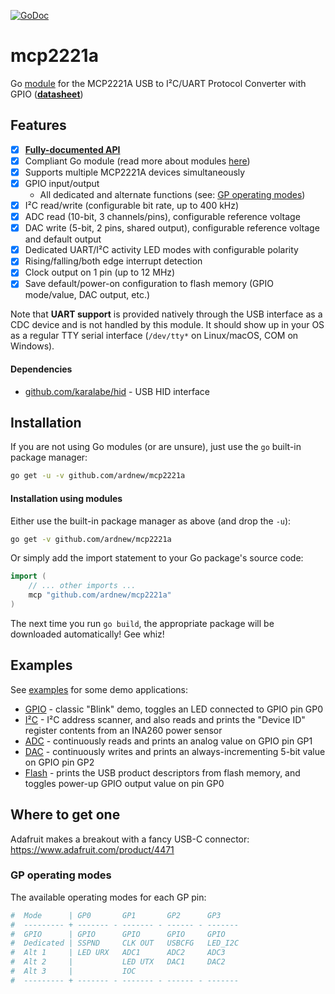 [![GoDoc][docimg]][docurl]

[docimg]:https://godoc.org/github.com/ardnew/mcp2221a?status.svg
[docurl]:https://godoc.org/github.com/ardnew/mcp2221a

# mcp2221a
Go [module](https://blog.golang.org/using-go-modules) for the MCP2221A USB to I²C/UART Protocol Converter with GPIO (**[datasheet](http://ww1.microchip.com/downloads/en/DeviceDoc/20005565B.pdf)**)

## Features
- [x] **[Fully-documented API](https://godoc.org/github.com/ardnew/mcp2221a)**
- [x] Compliant Go module (read more about modules [here](https://blog.golang.org/using-go-modules))
- [x] Supports multiple MCP2221A devices simultaneously
- [x] GPIO input/output
   - All dedicated and alternate functions (see: [GP operating modes](#gp-operating-modes))
- [x] I²C read/write (configurable bit rate, up to 400 kHz)
- [x] ADC read (10-bit, 3 channels/pins), configurable reference voltage
- [x] DAC write (5-bit, 2 pins, shared output), configurable reference voltage and default output
- [x] Dedicated UART/I²C activity LED modes with configurable polarity
- [x] Rising/falling/both edge interrupt detection
- [x] Clock output on 1 pin (up to 12 MHz)
- [x] Save default/power-on configuration to flash memory (GPIO mode/value, DAC output, etc.)

Note that **UART support** is provided natively through the USB interface as a CDC device and is not handled by this module. It should show up in your OS as a regular TTY serial interface (`/dev/tty*` on Linux/macOS, COM on Windows).

#### Dependencies
- [github.com/karalabe/hid](https://github.com/karalabe/hid) - USB HID interface
   
## Installation
If you are not using Go modules (or are unsure), just use the `go` built-in package manager:
```sh
go get -u -v github.com/ardnew/mcp2221a
```

#### Installation using modules
Either use the built-in package manager as above (and drop the `-u`):
```sh
go get -v github.com/ardnew/mcp2221a
```

Or simply add the import statement to your Go package's source code:
```go
import (
	// ... other imports ...
	mcp "github.com/ardnew/mcp2221a"
)
```
The next time you run `go build`, the appropriate package will be downloaded automatically! Gee whiz!

## Examples
See [examples](examples) for some demo applications:
- [GPIO](examples/gpio/main.go) - classic "Blink" demo, toggles an LED connected to GPIO pin GP0
- [I²C](examples/i2c/main.go) - I²C address scanner, and also reads and prints the "Device ID" register contents from an INA260 power sensor
- [ADC](examples/adc/main.go) - continuously reads and prints an analog value on GPIO pin GP1
- [DAC](examples/dac/main.go) - continuously writes and prints an always-incrementing 5-bit value on GPIO pin GP2
- [Flash](examples/flash/main.go) - prints the USB product descriptors from flash memory, and toggles power-up GPIO output value on pin GP0

## Where to get one
Adafruit makes a breakout with a fancy USB-C connector: https://www.adafruit.com/product/4471

### GP operating modes
The available operating modes for each GP pin:
```sh
#  Mode      | GP0       GP1       GP2      GP3
#  --------- + ------- - ------- - ------ - -------
#  GPIO      | GPIO      GPIO      GPIO     GPIO
#  Dedicated | SSPND     CLK OUT   USBCFG   LED_I2C
#  Alt 1     | LED URX   ADC1      ADC2     ADC3
#  Alt 2     |           LED UTX   DAC1     DAC2
#  Alt 3     |           IOC                  
#  --------- + ------- - ------- - ------ - -------
```

